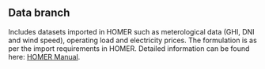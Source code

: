 ## Data branch
Includes datasets imported in HOMER such as meterological data (GHI, DNI and wind speed), operating load and electricity prices. The formulation is as per the import requirements in HOMER.
Detailed information can be found here: [HOMER Manual](https://homerenergy.com/products/pro/docs/3.15/design.html).
